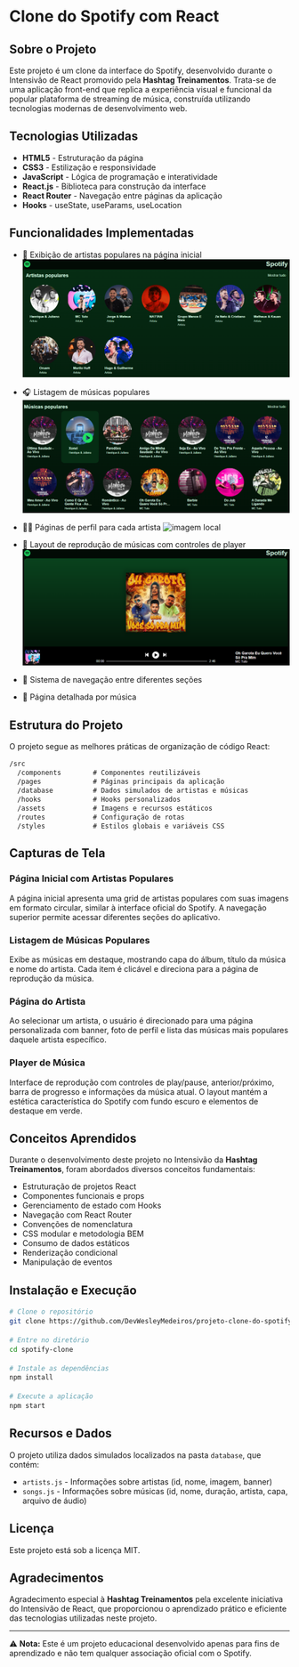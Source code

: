 # Clone do Spotify com React

## Sobre o Projeto
Este projeto é um clone da interface do Spotify, desenvolvido durante o Intensivão de React promovido pela **Hashtag Treinamentos**. Trata-se de uma aplicação front-end que replica a experiência visual e funcional da popular plataforma de streaming de música, construída utilizando tecnologias modernas de desenvolvimento web.

## Tecnologias Utilizadas

- **HTML5** - Estruturação da página
- **CSS3** - Estilização e responsividade
- **JavaScript** - Lógica de programação e interatividade
- **React.js** - Biblioteca para construção da interface
- **React Router** - Navegação entre páginas da aplicação
- **Hooks** - useState, useParams, useLocation

## Funcionalidades Implementadas

- 🎵 Exibição de artistas populares na página inicial
![imagem local](./assets/imagens-markdown/home.png)

- 🎧 Listagem de músicas populares
![imagem local](./assets/imagens-markdown/musicas.png)

- 👨‍🎤 Páginas de perfil para cada artista
![imagem local](./assets/imagens-markdown/artista.png)

- 🎼 Layout de reprodução de músicas com controles de player 
![imagem local](./assets/imagens-markdown/player.png)

- 🧭 Sistema de navegação entre diferentes seções
- 🎹 Página detalhada por música

## Estrutura do Projeto
O projeto segue as melhores práticas de organização de código React:

```
/src
  /components        # Componentes reutilizáveis
  /pages             # Páginas principais da aplicação
  /database          # Dados simulados de artistas e músicas
  /hooks             # Hooks personalizados
  /assets            # Imagens e recursos estáticos
  /routes            # Configuração de rotas
  /styles            # Estilos globais e variáveis CSS
```

## Capturas de Tela

### Página Inicial com Artistas Populares
A página inicial apresenta uma grid de artistas populares com suas imagens em formato circular, similar à interface oficial do Spotify. A navegação superior permite acessar diferentes seções do aplicativo.

### Listagem de Músicas Populares
Exibe as músicas em destaque, mostrando capa do álbum, título da música e nome do artista. Cada item é clicável e direciona para a página de reprodução da música.

### Página do Artista
Ao selecionar um artista, o usuário é direcionado para uma página personalizada com banner, foto de perfil e lista das músicas mais populares daquele artista específico.

### Player de Música
Interface de reprodução com controles de play/pause, anterior/próximo, barra de progresso e informações da música atual. O layout mantém a estética característica do Spotify com fundo escuro e elementos de destaque em verde.

## Conceitos Aprendidos
Durante o desenvolvimento deste projeto no Intensivão da **Hashtag Treinamentos**, foram abordados diversos conceitos fundamentais:

- Estruturação de projetos React
- Componentes funcionais e props
- Gerenciamento de estado com Hooks
- Navegação com React Router
- Convenções de nomenclatura
- CSS modular e metodologia BEM
- Consumo de dados estáticos
- Renderização condicional
- Manipulação de eventos

## Instalação e Execução

```bash
# Clone o repositório
git clone https://github.com/DevWesleyMedeiros/projeto-clone-do-spotify

# Entre no diretório
cd spotify-clone

# Instale as dependências
npm install

# Execute a aplicação
npm start
```
## Recursos e Dados
O projeto utiliza dados simulados localizados na pasta `database`, que contém:

- `artists.js` - Informações sobre artistas (id, nome, imagem, banner)
- `songs.js` - Informações sobre músicas (id, nome, duração, artista, capa, arquivo de áudio)

## Licença
Este projeto está sob a licença MIT.

## Agradecimentos
Agradecimento especial à **Hashtag Treinamentos** pela excelente iniciativa do Intensivão de React, que proporcionou o aprendizado prático e eficiente das tecnologias utilizadas neste projeto.

---

⚠️ **Nota:** Este é um projeto educacional desenvolvido apenas para fins de aprendizado e não tem qualquer associação oficial com o Spotify.